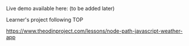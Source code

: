 Live demo available here: (to be added later)

Learner's project following TOP

https://www.theodinproject.com/lessons/node-path-javascript-weather-app
